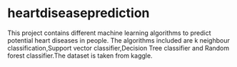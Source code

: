 # heartdiseaseprediction
This project contains different machine learning algorithms to predict potential heart diseases in people. The algorithms included are k neighbour classification,Support vector classifier,Decision Tree classifier and Random forest classifier.The dataset is taken from kaggle.
